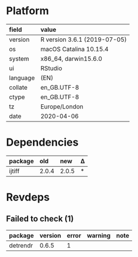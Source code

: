 # Platform

|field    |value                        |
|:--------|:----------------------------|
|version  |R version 3.6.1 (2019-07-05) |
|os       |macOS Catalina 10.15.4       |
|system   |x86_64, darwin15.6.0         |
|ui       |RStudio                      |
|language |(EN)                         |
|collate  |en_GB.UTF-8                  |
|ctype    |en_GB.UTF-8                  |
|tz       |Europe/London                |
|date     |2020-04-06                   |

# Dependencies

|package |old   |new   |Δ  |
|:-------|:-----|:-----|:--|
|ijtiff  |2.0.4 |2.0.5 |*  |

# Revdeps

## Failed to check (1)

|package  |version |error |warning |note |
|:--------|:-------|:-----|:-------|:----|
|detrendr |0.6.5   |1     |        |     |

